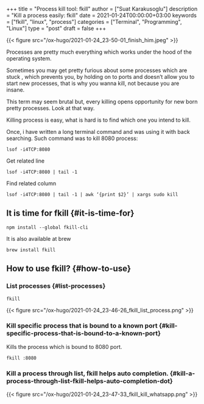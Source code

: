 +++
title = "Process kill tool: fkill"
author = ["Suat Karakusoglu"]
description = "Kill a process easily: fkill"
date = 2021-01-24T00:00:00+03:00
keywords = ["fkill", "linux", "process"]
categories = ["Terminal", "Programming", "Linux"]
type = "post"
draft = false
+++

{{< figure src="/ox-hugo/2021-01-24_23-50-01_finish_him.jpeg" >}}

Processes are pretty much everything which works under the hood of the operating system.

Sometimes you may get pretty furious about some processes which are stuck , which prevents you, by holding on to ports and doesn’t allow you to start new processes, that is why you wanna kill, not because you are insane.

This term may seem brutal but, every killing opens opportunity for new born pretty processes. Look at that way.

Killing process is easy, what is hard is to find which one you intend to kill.

Once, i have written a long terminal command and was using it with back searching.
Such command was to kill 8080 process:

```shell
lsof -i4TCP:8080
```

Get related line

```shell
lsof -i4TCP:8080 | tail -1
```

Find related column

```shell
lsof -i4TCP:8080 | tail -1 | awk ‘{print $2}’ | xargs sudo kill
```


## It is time for <span class="underline">fkill</span> {#it-is-time-for}

```shell
npm install --global fkill-cli
```

It is also available at brew

```shell
brew install fkill
```


## How to use <span class="underline">fkill</span>? {#how-to-use}


### List processes {#list-processes}

```shell
fkill
```

{{< figure src="/ox-hugo/2021-01-24_23-46-26_fkill_list_process.png" >}}


### Kill specific process that is bound to a known port {#kill-specific-process-that-is-bound-to-a-known-port}

Kills the process which is bound to 8080 port.

```shell
fkill :8080
```


### Kill a process through list, fkill helps auto completion. {#kill-a-process-through-list-fkill-helps-auto-completion-dot}

{{< figure src="/ox-hugo/2021-01-24_23-47-33_fkill_kill_whatsapp.png" >}}
